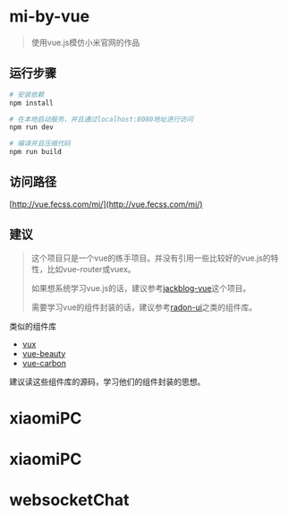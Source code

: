 # mi-by-vue

> 使用vue.js模仿小米官网的作品

## 运行步骤

``` bash
# 安装依赖
npm install

# 在本地启动服务，并且通过localhost:8080地址进行访问
npm run dev

# 编译并且压缩代码
npm run build

```

## 访问路径

[http://vue.fecss.com/mi/](http://vue.fecss.com/mi/)

## 建议
> 这个项目只是一个vue的练手项目。并没有引用一些比较好的vue.js的特性，比如vue-router或vuex。
>
> 如果想系统学习vue.js的话，建议参考[jackblog-vue](https://github.com/jackhutu/jackblog-vue)这个项目。
>
> 需要学习vue的组件封装的话，建议参考[radon-ui](https://github.com/wendaosanshou/radon-ui)之类的组件库。

类似的组件库
- [vux](https://github.com/airyland/vux)
- [vue-beauty](https://github.com/FE-Driver/vue-beauty)
- [vue-carbon](https://github.com/myronliu347/vue-carbon)

建议读这些组件库的源码，学习他们的组件封装的思想。
# xiaomiPC
# xiaomiPC
# websocketChat
